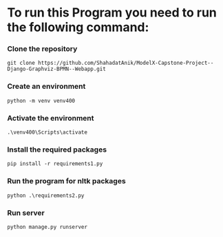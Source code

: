 # To run this Program you need to run the following command:

### Clone the repository
```
git clone https://github.com/ShahadatAnik/ModelX-Capstone-Project--Django-Graphviz-BPMN--Webapp.git
```

### Create an environment
```
python -m venv venv400
```

### Activate the environment
```
.\venv400\Scripts\activate
```

### Install the required packages
```
pip install -r requirements1.py
```

### Run the program for nltk packages
```
python .\requirements2.py
```

### Run server
```
python manage.py runserver
```
